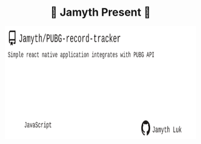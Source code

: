 <!-- built at 2/25/2025, 2:51:37 AM -->
<h1 align="center">
🎉 Jamyth Present 🎉
</h1>
<p align="center">
    <a href="https://github.com/Jamyth/PUBG-record-tracker">
        <img width="1000" height="300" src="./readme.svg" />
    </a>
</p>